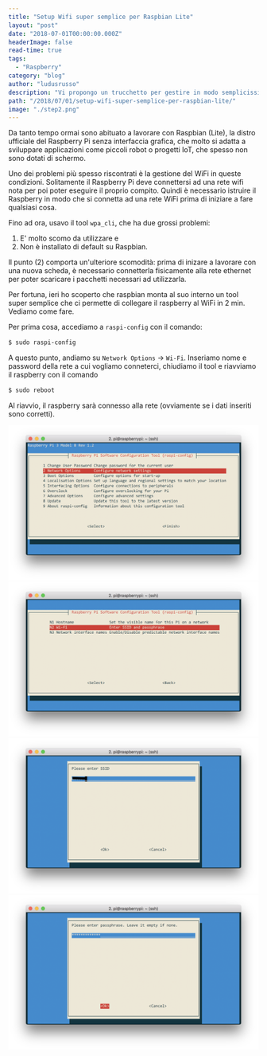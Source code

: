 ```yaml
---
title: "Setup Wifi super semplice per Raspbian Lite"
layout: "post"
date: "2018-07-01T00:00:00.000Z"
headerImage: false
read-time: true
tags:
  - "Raspberry"
category: "blog"
author: "ludusrusso"
description: "Vi propongo un trucchetto per gestire in modo semplicissimo il WiFi su Raspbian (Lite)."
path: "/2018/07/01/setup-wifi-super-semplice-per-raspbian-lite/"
image: "./step2.png"
---
```


Da tanto tempo ormai sono abituato a lavorare con Raspbian (Lite), la distro ufficiale del Raspberry Pi senza interfaccia grafica, che molto si adatta a sviluppare applicazioni come piccoli robot o progetti IoT, che spesso non sono dotati di schermo.

Uno dei problemi più spesso riscontrati è la gestione del WiFi in queste condizioni. Solitamente
il Raspberry Pi deve connettersi ad una rete wifi nota per poi poter eseguire il proprio compito.
Quindi è necessario istruire il Raspberry in modo che si connetta ad una rete WiFi prima di iniziare a fare qualsiasi cosa.

Fino ad ora, usavo il tool `wpa_cli`, che ha due grossi problemi:

1. E' molto scomo da utilizzare e
2. Non è installato di default su Raspbian.

Il punto (2) comporta un'ulteriore scomodità: prima di inizare a lavorare con una nuova scheda, è necessario connetterla fisicamente alla rete ethernet per poter scaricare i pacchetti necessari ad utilizzarla.

Per fortuna, ieri ho scoperto che raspbian monta al suo interno un tool super semplice che ci permette di collegare il raspberry al WiFi in 2 min. Vediamo come fare.

Per prima cosa, accediamo a `raspi-config` con il comando:

```bash
$ sudo raspi-config
```

A questo punto, andiamo su `Network Options` -> `Wi-Fi`. Inseriamo nome e password della rete a cui vogliamo conneterci, chiudiamo il tool e riavviamo il raspberry con il comando

```bash
$ sudo reboot
```

Al riavvio, il raspberry sarà connesso alla rete (ovviamente se i dati inseriti sono corretti).

![](./step1.png)
![](./step2.png)
![](./name.png)
![](./password.png)

